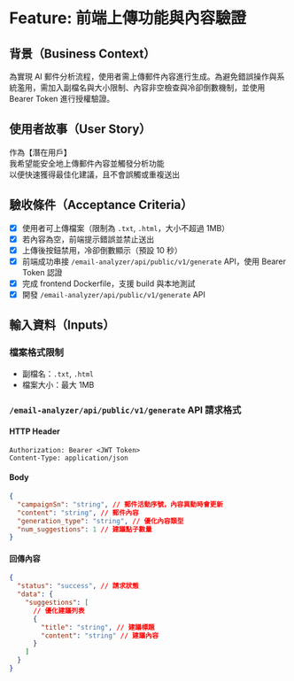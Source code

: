 # Feature: 前端上傳功能與內容驗證

## 背景（Business Context）

為實現 AI 郵件分析流程，使用者需上傳郵件內容進行生成。為避免錯誤操作與系統濫用，需加入副檔名與大小限制、內容非空檢查與冷卻倒數機制，並使用 Bearer Token 進行授權驗證。

## 使用者故事（User Story）

作為【潛在用戶】  
我希望能安全地上傳郵件內容並觸發分析功能  
以便快速獲得最佳化建議，且不會誤觸或重複送出

## 驗收條件（Acceptance Criteria）

- [x] 使用者可上傳檔案（限制為 `.txt`, `.html`，大小不超過 1MB）
- [x] 若內容為空，前端提示錯誤並禁止送出
- [x] 上傳後按鈕禁用，冷卻倒數顯示（預設 10 秒）
- [x] 前端成功串接 `/email-analyzer/api/public/v1/generate` API，使用 Bearer Token 認證
- [x] 完成 frontend Dockerfile，支援 build 與本地測試
- [x] 開發 `/email-analyzer/api/public/v1/generate` API

## 輸入資料（Inputs）

### 檔案格式限制

- 副檔名：`.txt`, `.html`
- 檔案大小：最大 1MB

### `/email-analyzer/api/public/v1/generate` API 請求格式

#### HTTP Header

```
Authorization: Bearer <JWT Token>
Content-Type: application/json
```

#### Body

```json
{
  "campaignSn": "string", // 郵件活動序號，內容異動時會更新
  "content": "string", // 郵件內容
  "generation_type": "string", // 優化內容類型
  "num_suggestions": 1 // 建議點子數量
}
```

#### 回傳內容

```json
{
  "status": "success", // 請求狀態
  "data": {
    "suggestions": [
      // 優化建議列表
      {
        "title": "string", // 建議標題
        "content": "string" // 建議內容
      }
    ]
  }
}
```
